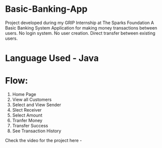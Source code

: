 # Basic-Banking-App

Project developed during my GRIP Internship at The Sparks Foundation
A Basic Banking System Application for making money transactions between users. No login system. No user creation. Direct transfer between existing users.

# Language Used - Java

# Flow:
1. Home Page
2. View all Customers
3. Select and View Sender
4. Slect Receiver
5. Select Amount
6. Tranfer Money
7. Transfer Success
8. See Transaction History

Check the video for the project here -
